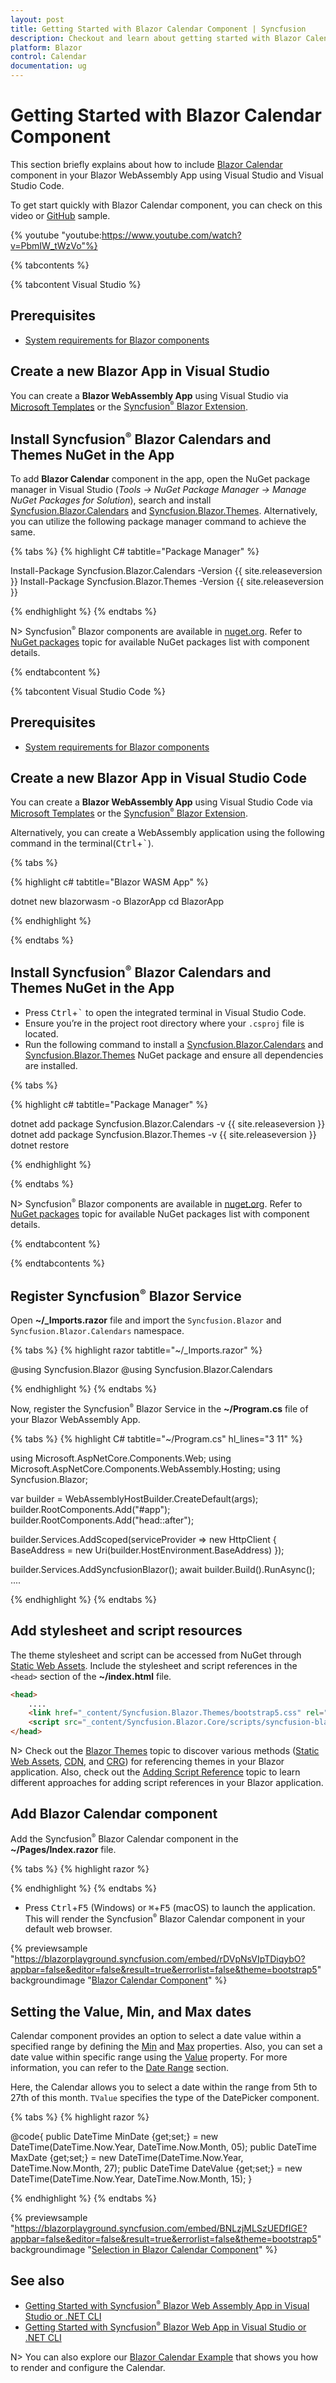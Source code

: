 ```yaml
---
layout: post
title: Getting Started with Blazor Calendar Component | Syncfusion
description: Checkout and learn about getting started with Blazor Calendar component in Blazor WebAssembly Application.
platform: Blazor
control: Calendar
documentation: ug
---
```


# Getting Started with Blazor Calendar Component

This section briefly explains about how to include [Blazor Calendar](https://www.syncfusion.com/blazor-components/blazor-calendar) component in your Blazor WebAssembly App using Visual Studio and Visual Studio Code.

To get start quickly with Blazor Calendar component, you can check on this video or [GitHub](https://github.com/SyncfusionExamples/Blazor-Getting-Started-Examples/tree/main/Calendar) sample.

{% youtube
"youtube:https://www.youtube.com/watch?v=PbmIW_tWzVo"%}

{% tabcontents %}

{% tabcontent Visual Studio %}

## Prerequisites

* [System requirements for Blazor components](https://blazor.syncfusion.com/documentation/system-requirements)

## Create a new Blazor App in Visual Studio

You can create a **Blazor WebAssembly App** using Visual Studio via [Microsoft Templates](https://learn.microsoft.com/en-us/aspnet/core/blazor/tooling?view=aspnetcore-7.0&pivots=vs) or the [Syncfusion<sup style="font-size:70%">&reg;</sup> Blazor Extension](https://blazor.syncfusion.com/documentation/visual-studio-integration/template-studio).

## Install Syncfusion<sup style="font-size:70%">&reg;</sup> Blazor Calendars and Themes NuGet in the App

To add **Blazor Calendar** component in the app, open the NuGet package manager in Visual Studio (*Tools → NuGet Package Manager → Manage NuGet Packages for Solution*), search and install [Syncfusion.Blazor.Calendars](https://www.nuget.org/packages/Syncfusion.Blazor.Calendars) and [Syncfusion.Blazor.Themes](https://www.nuget.org/packages/Syncfusion.Blazor.Themes/). Alternatively, you can utilize the following package manager command to achieve the same.

{% tabs %}
{% highlight C# tabtitle="Package Manager" %}

Install-Package Syncfusion.Blazor.Calendars -Version {{ site.releaseversion }}
Install-Package Syncfusion.Blazor.Themes -Version {{ site.releaseversion }}

{% endhighlight %}
{% endtabs %}

N> Syncfusion<sup style="font-size:70%">&reg;</sup> Blazor components are available in [nuget.org](https://www.nuget.org/packages?q=syncfusion.blazor). Refer to [NuGet packages](https://blazor.syncfusion.com/documentation/nuget-packages) topic for available NuGet packages list with component details.

{% endtabcontent %}

{% tabcontent Visual Studio Code %}

## Prerequisites

* [System requirements for Blazor components](https://blazor.syncfusion.com/documentation/system-requirements)

## Create a new Blazor App in Visual Studio Code

You can create a **Blazor WebAssembly App** using Visual Studio Code via [Microsoft Templates](https://learn.microsoft.com/en-us/aspnet/core/blazor/tooling?view=aspnetcore-7.0&pivots=vsc) or the [Syncfusion<sup style="font-size:70%">&reg;</sup> Blazor Extension](https://blazor.syncfusion.com/documentation/visual-studio-code-integration/create-project).

Alternatively, you can create a WebAssembly application using the following command in the terminal(<kbd>Ctrl</kbd>+<kbd>`</kbd>).

{% tabs %}

{% highlight c# tabtitle="Blazor WASM App" %}

dotnet new blazorwasm -o BlazorApp
cd BlazorApp

{% endhighlight %}

{% endtabs %}

## Install Syncfusion<sup style="font-size:70%">&reg;</sup> Blazor Calendars and Themes NuGet in the App

* Press <kbd>Ctrl</kbd>+<kbd>`</kbd> to open the integrated terminal in Visual Studio Code.
* Ensure you’re in the project root directory where your `.csproj` file is located.
* Run the following command to install a [Syncfusion.Blazor.Calendars](https://www.nuget.org/packages/Syncfusion.Blazor.Calendars) and [Syncfusion.Blazor.Themes](https://www.nuget.org/packages/Syncfusion.Blazor.Themes/) NuGet package and ensure all dependencies are installed.

{% tabs %}

{% highlight c# tabtitle="Package Manager" %}

dotnet add package Syncfusion.Blazor.Calendars -v {{ site.releaseversion }}
dotnet add package Syncfusion.Blazor.Themes -v {{ site.releaseversion }}
dotnet restore

{% endhighlight %}

{% endtabs %}

N> Syncfusion<sup style="font-size:70%">&reg;</sup> Blazor components are available in [nuget.org](https://www.nuget.org/packages?q=syncfusion.blazor). Refer to [NuGet packages](https://blazor.syncfusion.com/documentation/nuget-packages) topic for available NuGet packages list with component details.

{% endtabcontent %}

{% endtabcontents %}

## Register Syncfusion<sup style="font-size:70%">&reg;</sup> Blazor Service

Open **~/_Imports.razor** file and import the `Syncfusion.Blazor` and `Syncfusion.Blazor.Calendars` namespace.

{% tabs %}
{% highlight razor tabtitle="~/_Imports.razor" %}

@using Syncfusion.Blazor
@using Syncfusion.Blazor.Calendars

{% endhighlight %}
{% endtabs %}

Now, register the Syncfusion<sup style="font-size:70%">&reg;</sup> Blazor Service in the **~/Program.cs** file of your Blazor WebAssembly App.

{% tabs %}
{% highlight C# tabtitle="~/Program.cs" hl_lines="3 11" %}

using Microsoft.AspNetCore.Components.Web;
using Microsoft.AspNetCore.Components.WebAssembly.Hosting;
using Syncfusion.Blazor;

var builder = WebAssemblyHostBuilder.CreateDefault(args);
builder.RootComponents.Add<App>("#app");
builder.RootComponents.Add<HeadOutlet>("head::after");

builder.Services.AddScoped(serviceProvider => new HttpClient { BaseAddress = new Uri(builder.HostEnvironment.BaseAddress) });

builder.Services.AddSyncfusionBlazor();
await builder.Build().RunAsync();
....

{% endhighlight %}
{% endtabs %}

## Add stylesheet and script resources

The theme stylesheet and script can be accessed from NuGet through [Static Web Assets](https://blazor.syncfusion.com/documentation/appearance/themes#static-web-assets). Include the stylesheet and script references in the `<head>` section of the **~/index.html** file.

```html
<head>
    ....
    <link href="_content/Syncfusion.Blazor.Themes/bootstrap5.css" rel="stylesheet" />
    <script src="_content/Syncfusion.Blazor.Core/scripts/syncfusion-blazor.min.js" type="text/javascript"></script>
</head>
```
N> Check out the [Blazor Themes](https://blazor.syncfusion.com/documentation/appearance/themes) topic to discover various methods ([Static Web Assets](https://blazor.syncfusion.com/documentation/appearance/themes#static-web-assets), [CDN](https://blazor.syncfusion.com/documentation/appearance/themes#cdn-reference), and [CRG](https://blazor.syncfusion.com/documentation/common/custom-resource-generator)) for referencing themes in your Blazor application. Also, check out the [Adding Script Reference](https://blazor.syncfusion.com/documentation/common/adding-script-references) topic to learn different approaches for adding script references in your Blazor application.

## Add Blazor Calendar component

Add the Syncfusion<sup style="font-size:70%">&reg;</sup> Blazor Calendar component in the **~/Pages/Index.razor** file.

{% tabs %}
{% highlight razor %}

<SfCalendar TValue="DateTime"></SfCalendar>

{% endhighlight %}
{% endtabs %}

* Press <kbd>Ctrl</kbd>+<kbd>F5</kbd> (Windows) or <kbd>⌘</kbd>+<kbd>F5</kbd> (macOS) to launch the application. This will render the Syncfusion<sup style="font-size:70%">&reg;</sup> Blazor Calendar component in your default web browser.

{% previewsample "https://blazorplayground.syncfusion.com/embed/rDVpNsVIpTDiqybO?appbar=false&editor=false&result=true&errorlist=false&theme=bootstrap5" backgroundimage "[Blazor Calendar Component](./images/blazor-calendar-component.png)" %}

## Setting the Value, Min, and Max dates

Calendar component provides an option to select a date value within a specified range by defining the [Min](https://help.syncfusion.com/cr/blazor/Syncfusion.Blazor.Calendars.CalendarBase-1.html#Syncfusion_Blazor_Calendars_CalendarBase_1_Min) and [Max](https://help.syncfusion.com/cr/blazor/Syncfusion.Blazor.Calendars.CalendarBase-1.html#Syncfusion_Blazor_Calendars_CalendarBase_1_Max) properties. Also, you can set a date value within specific range using the [Value](https://help.syncfusion.com/cr/blazor/Syncfusion.Blazor.Calendars.SfCalendar-1.html) property. For more information, you can refer to the [Date Range](./date-range) section.

Here, the Calendar allows you to select a date within the range from 5th to 27th of this month. `TValue` specifies the type of the DatePicker component.

{% tabs %}
{% highlight razor %}

<SfCalendar TValue="DateTime" Min='@MinDate' Value='@DateValue' Max='@MaxDate'></SfCalendar>

@code{
    public DateTime MinDate {get;set;} = new DateTime(DateTime.Now.Year, DateTime.Now.Month, 05);
    public DateTime MaxDate {get;set;} = new DateTime(DateTime.Now.Year, DateTime.Now.Month, 27);
    public DateTime DateValue {get;set;} = new DateTime(DateTime.Now.Year, DateTime.Now.Month, 15);
}

{% endhighlight %}
{% endtabs %}

{% previewsample "https://blazorplayground.syncfusion.com/embed/BNLzjMLSzUEDfIGE?appbar=false&editor=false&result=true&errorlist=false&theme=bootstrap5" backgroundimage "[Selection in Blazor Calendar Component](./images/blazor-calendar-selection.png)" %}

## See also

* [Getting Started with Syncfusion<sup style="font-size:70%">&reg;</sup> Blazor Web Assembly App in Visual Studio or .NET CLI](../getting-started/blazor-webassembly-app)
* [Getting Started with Syncfusion<sup style="font-size:70%">&reg;</sup> Blazor Web App in Visual Studio or .NET CLI](../getting-started/blazor-web-app)

N> You can also explore our [Blazor Calendar Example](https://blazor.syncfusion.com/demos/calendar/default-functionalities?theme=bootstrap5) that shows you how to render and configure the Calendar.
